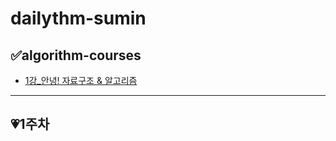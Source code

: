 # dailythm-sumin
## ✅algorithm-courses
- [1강_안녕! 자료구조 & 알고리즘](https://github.com/dailythm/dailythm-sumin/blob/main/algorithm/1%EA%B0%95_221026.md)
---
## 💗1주차
